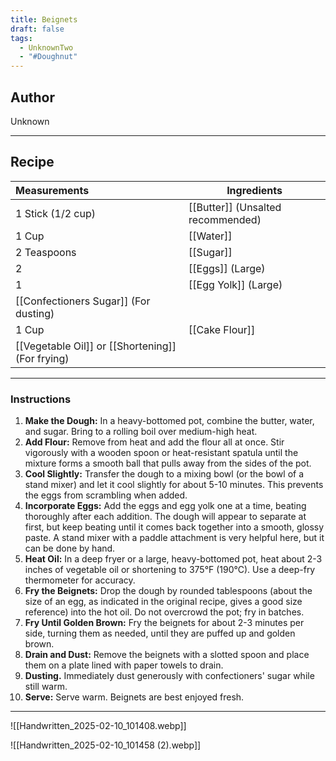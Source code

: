 ```yaml
---
title: Beignets
draft: false
tags:
  - UnknownTwo
  - "#Doughnut"
---
```

## Author
Unknown
___
## Recipe

| Measurements | Ingredients               |
| :----------- | ------------------------- |
|1 Stick (1/2 cup)|[[Butter]] (Unsalted recommended)|
|1 Cup|[[Water]]|
|2 Teaspoons|[[Sugar]]|
|2|[[Eggs]] (Large)|
|1|[[Egg Yolk]] (Large)|
|[[Confectioners Sugar]] (For dusting)||
|1 Cup|[[Cake Flour]]|
|[[Vegetable Oil]] or [[Shortening]] (For frying)||
___
### Instructions
1. **Make the Dough:** In a heavy-bottomed pot, combine the butter, water, and sugar. Bring to a rolling boil over medium-high heat.
2. **Add Flour:** Remove from heat and add the flour all at once. Stir vigorously with a wooden spoon or heat-resistant spatula until the mixture forms a smooth ball that pulls away from the sides of the pot.
3. **Cool Slightly:** Transfer the dough to a mixing bowl (or the bowl of a stand mixer) and let it cool slightly for about 5-10 minutes. This prevents the eggs from scrambling when added.
4. **Incorporate Eggs:** Add the eggs and egg yolk one at a time, beating thoroughly after each addition. The dough will appear to separate at first, but keep beating until it comes back together into a smooth, glossy paste. A stand mixer with a paddle attachment is very helpful here, but it can be done by hand.
5. **Heat Oil:** In a deep fryer or a large, heavy-bottomed pot, heat about 2-3 inches of vegetable oil or shortening to 375°F (190°C). Use a deep-fry thermometer for accuracy.
6. **Fry the Beignets:** Drop the dough by rounded tablespoons (about the size of an egg, as indicated in the original recipe, gives a good size reference) into the hot oil. Do not overcrowd the pot; fry in batches.
7. **Fry Until Golden Brown:** Fry the beignets for about 2-3 minutes per side, turning them as needed, until they are puffed up and golden brown.
8. **Drain and Dust:** Remove the beignets with a slotted spoon and place them on a plate lined with paper towels to drain.
9. **Dusting.** Immediately dust generously with confectioners' sugar while still warm.
10. **Serve:** Serve warm. Beignets are best enjoyed fresh.
___
![[Handwritten_2025-02-10_101408.webp]]

![[Handwritten_2025-02-10_101458 (2).webp]]